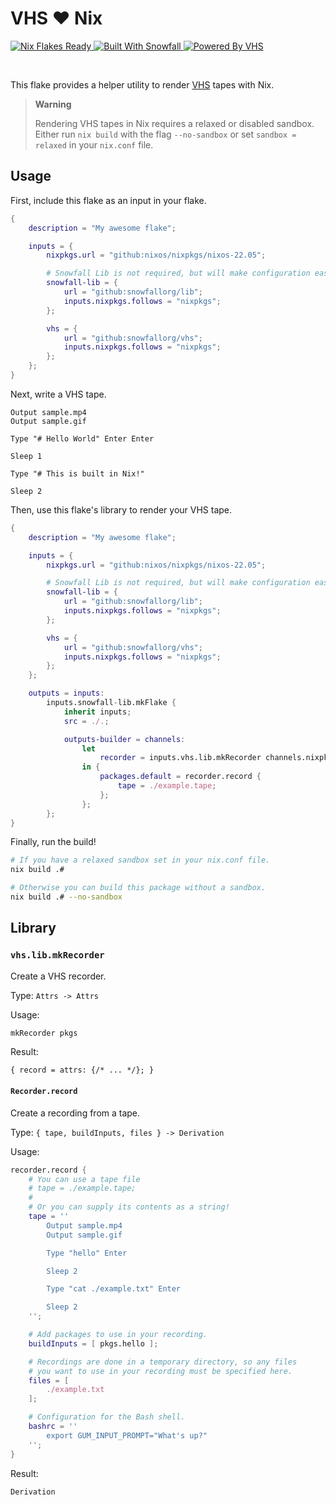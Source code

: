 # VHS ❤ Nix

<a href="https://nixos.wiki/wiki/Flakes" target="_blank">
	<img alt="Nix Flakes Ready" src="https://img.shields.io/static/v1?logo=nixos&logoColor=d8dee9&label=Nix%20Flakes&labelColor=5e81ac&message=Ready&color=d8dee9&style=for-the-badge">
</a>
<a href="https://github.com/snowfallorg/lib" target="_blank">
	<img alt="Built With Snowfall" src="https://img.shields.io/static/v1?logoColor=d8dee9&label=Built%20With&labelColor=5e81ac&message=Snowfall&color=d8dee9&style=for-the-badge">
</a>
<a href="https://github.com/charmbracelet/vhs" target="_blank">
	<img alt="Powered By VHS" src="https://img.shields.io/static/v1?logoColor=d8dee9&label=Powered%20By&labelColor=5e81ac&message=VHS&color=d8dee9&style=for-the-badge">
</a>

<p>
<!--
	This paragraph is not empty, it contains an em space (UTF-8 8195) on the next line in order
	to create a gap in the page.
-->
  
</p>

This flake provides a helper utility to render [VHS](https://github.com/charmbracelet/vhs)
tapes with Nix.

> **Warning**
>
> Rendering VHS tapes in Nix requires a relaxed or disabled sandbox. Either run `nix build`
> with the flag `--no-sandbox` or set `sandbox = relaxed` in your `nix.conf` file.

## Usage

First, include this flake as an input in your flake.

```nix
{
	description = "My awesome flake";

	inputs = {
		nixpkgs.url = "github:nixos/nixpkgs/nixos-22.05";

		# Snowfall Lib is not required, but will make configuration easier for you.
		snowfall-lib = {
			url = "github:snowfallorg/lib";
			inputs.nixpkgs.follows = "nixpkgs";
		};

		vhs = {
			url = "github:snowfallorg/vhs";
			inputs.nixpkgs.follows = "nixpkgs";
		};
	};
}
```

Next, write a VHS tape.

```tape
Output sample.mp4
Output sample.gif

Type "# Hello World" Enter Enter

Sleep 1

Type "# This is built in Nix!"

Sleep 2
```

Then, use this flake's library to render your VHS tape.

```nix
{
	description = "My awesome flake";

	inputs = {
		nixpkgs.url = "github:nixos/nixpkgs/nixos-22.05";

		# Snowfall Lib is not required, but will make configuration easier for you.
		snowfall-lib = {
			url = "github:snowfallorg/lib";
			inputs.nixpkgs.follows = "nixpkgs";
		};

		vhs = {
			url = "github:snowfallorg/vhs";
			inputs.nixpkgs.follows = "nixpkgs";
		};
	};

	outputs = inputs:
		inputs.snowfall-lib.mkFlake {
			inherit inputs;
			src = ./.;

			outputs-builder = channels:
				let
					recorder = inputs.vhs.lib.mkRecorder channels.nixpkgs;
				in {
					packages.default = recorder.record {
						tape = ./example.tape;
					};
				};
		};
}
```

Finally, run the build!

```bash
# If you have a relaxed sandbox set in your nix.conf file.
nix build .#

# Otherwise you can build this package without a sandbox.
nix build .# --no-sandbox
```

## Library

### `vhs.lib.mkRecorder`

Create a VHS recorder.

Type: `Attrs -> Attrs`

Usage:

```nix
mkRecorder pkgs
```

Result:

```
{ record = attrs: {/* ... */}; }
```

#### `Recorder.record`

Create a recording from a tape.

Type: `{ tape, buildInputs, files } -> Derivation`

Usage:

```nix
recorder.record {
	# You can use a tape file
	# tape = ./example.tape;
	#
	# Or you can supply its contents as a string!
	tape = ''
		Output sample.mp4
		Output sample.gif

		Type "hello" Enter

		Sleep 2

		Type "cat ./example.txt" Enter

		Sleep 2
	'';

	# Add packages to use in your recording.
	buildInputs = [ pkgs.hello ];

	# Recordings are done in a temporary directory, so any files
	# you want to use in your recording must be specified here.
	files = [
		./example.txt
	];

	# Configuration for the Bash shell.
	bashrc = ''
		export GUM_INPUT_PROMPT="What's up?"
	'';
}
```

Result:

```
Derivation
```
